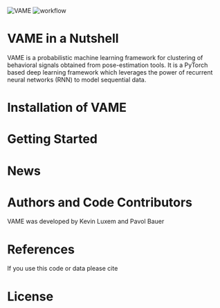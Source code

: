![VAME](https://github.com/LINCellularNeuroscience/VAME/blob/master/Images/VAME_Logo.png)
![workflow](https://github.com/LINCellularNeuroscience/VAME/blob/master/Images/workflow.png)

# VAME in a Nutshell
VAME is a probabilistic machine learning framework for clustering of behavioral signals obtained from pose-estimation tools.
It is a PyTorch based deep learning framework which leverages the power of recurrent neural networks (RNN) to model sequential data. 

# Installation of VAME

# Getting Started

# News

# Authors and Code Contributors
VAME was developed by Kevin Luxem and Pavol Bauer

# References
If you use this code or data please cite

# License
